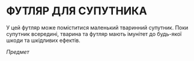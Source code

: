 ﻿# ФУТЛЯР ДЛЯ СУПУТНИКА

У цей футляр може поміститися маленький тваринний супутник.  Поки супутник всередині, тварина та футляр мають імунітет до будь-якої шкоди та шкідливих ефектів. 

*Предмет*